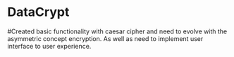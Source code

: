 # DataCrypt
#Created basic functionality with caesar cipher and need to evolve with the asymmetric concept encryption. As well as need to implement user interface to user experience.
